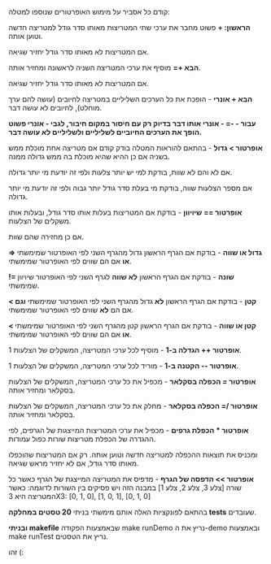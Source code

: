 קודם כל אסביר על מימוש האופרטורים שנוספו למטלה:

**הראשון: +** פשוט מחבר את ערכי שתי המטריצות מאותו סדר גודל למטריצה חדשה וטוען אותה.

אם המטריצות לא מאותו סדר גודל יחזיר שגיאה.

**הבא +=** מוסיף את ערכי המטריצה השניה לראשונה ומחזיר אותה.

אם המטריצות לא מאותו סדר גודל יחזיר שגיאה.

**הבא + אונרי** - הופכת את כל הערכים השליליים במטריצה לחיובים (עושה להם ערך מוחלט),
לחיובים לא עושה דבר.

**עבור - -= - אונרי אותו דבר בדיוק רק עם חיסור במקום חיבור, לגבי - אונרי פשוט הופך את הערכים החיוביים לשליליים ולשליליים לא עושה דבר.** 

**אופרטור > גדול** - בהתאם להוראות המטלה בודק קודם אם מטריצה אחת מוכלת ממש בשניה אם כן ההיא שהיא מוכלת בה ממש גדולה ממנה.

אם לא והם לא שוות, בודקת למי יש יותר צלעות ולפי זה יודעת מי יותר גדולה.

אם מספר הצלעות שווה, בודקת מי בעלת סדר גודל יותר גבוה ולפי זה יודעת מי יותר גדולה. 


**אופרטור == שיויוון** - בודקת אם המטריצות בעלות אותו סדר גודל, ובעלות אותו משקלים של הצלעות.

אם כן מחזירה שהם שוות.


**>= גדול או שווה** - בודקת אם הגרף הראשון גדול מהגרף השני לפי האופרטור שמימשתי **או**  אם הם שווים לפי האופרטור שמימשתי.

**!= שונה** - בודקת אם הגרף הראשון **לא שווה** לגרף השני לפי האופרטור שיויוון שמימשתי.

**< קטן** - בודקת אם הגרף הראשון **לא** גדול מהגרף השני לפי האופרטור שמימשתי **וגם**  אם הם **לא** שווים לפי האופרטור שמימשתי.

**< קטן או שווה** - בודקת אם הגרף הראשון קטן מהגרף השני לפי האופרטור שמימשתי **או**  אם הם שווים לפי האופרטור שמימשתי.

**אופרטור ++ הגדלה ב-1** - מוסיף לכל ערכי המטריצה, המשקלים של הצלעות 1.

**אופרטור -- הקטנה ב-1** - מוריד לכל ערכי המטריצה, המשקלים של הצלעות 1.

**אופרטור *=* הכפלה בסקלאר** - מכפיל את כל ערכי המטריצה, המשקלים של הצלעות בסקלאר ומחזיר אותה.

**אופרטור /= הכפלה בסקלאר** - מחלק את כל ערכי המטריצה, המשקלים של הצלעות בסקלאר ומחזיר אותה.

**אופרטור * הכפלת גרפים** - מכפיל את ערכי המטריצות המייצגות של הגרפים, לפי ההגדרה של הכפלת מטריצות שורות כפול עמודות.

ומכניס את תוצאות ההכפלה למטריצה חדשה וטוען אותה. רק אם המטריצות שהוכפלו מאותו סדר גודל,
אם לא יחזיר מראש שגיאה.

**אופרטור >> הדפסה של הגרף** - מדפיס את המטריצה המייצגת של הגרף כאשר כל שורה [צלע 3, צלע 2, צלע 1] במבנה הזה ויש פסיקים בין השורות לדוגמה:
כאשר המטריצה היא 3X3: [0, 1, 0], [1, 0, 1], [0, 1, 0]

בהתאם לפונקציות האלה אותם מימשתי בניתי **20 טסטים במחלקה tests** שעובדים. 

**ובניתי makefile** שבאמצעות הפקודה make runDemo נריץ את ה-demo
ובאמצעות make runTest נריץ את הטסטים.

זהו (:







